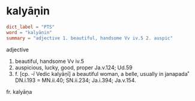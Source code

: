 # kalyāṇin

``` toml
dict_label = "PTS"
word = "kalyāṇin"
summary = "adjective 1. beautiful, handsome Vv iv.5 2. auspic"
```

adjective

1. beautiful, handsome Vv iv.5
2. auspicious, lucky, good, proper Ja.v.124; Ud.59
3. f. [cp. *\-ī* Vedic kalyāṇī] a beautiful woman, a belle, usually in janapada˚ DN.i.193 = MN.ii.40; SN.ii.234; Ja.i.394; Ja.v.154.

fr. kalyāṇa

